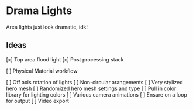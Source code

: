 # Drama Lights

Area lights just look dramatic, idk!

## Ideas

[x] Top area flood light
[x] Post processing stack

[ ] Physical Material workflow

[ ] Off axis rotation of lights
[ ] Non-circular arangements
[ ] Very stylized hero mesh
[ ] Randomized hero mesh settings and type
[ ] Pull in color library for lighting colors
[ ] Various camera animations
[ ] Ensure on a loop for output
[ ] Video export
